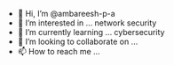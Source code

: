 - 👋 Hi, I’m @ambareesh-p-a
- 👀 I’m interested in ... network security 
- 🌱 I’m currently learning ... cybersecurity 
- 💞️ I’m looking to collaborate on ...
- 📫 How to reach me ...

<!---
ambareesh-p-a/ambareesh-p-a is a ✨ special ✨ repository because its `README.md` (this file) appears on your GitHub profile.
You can click the Preview link to take a look at your changes.
--->
